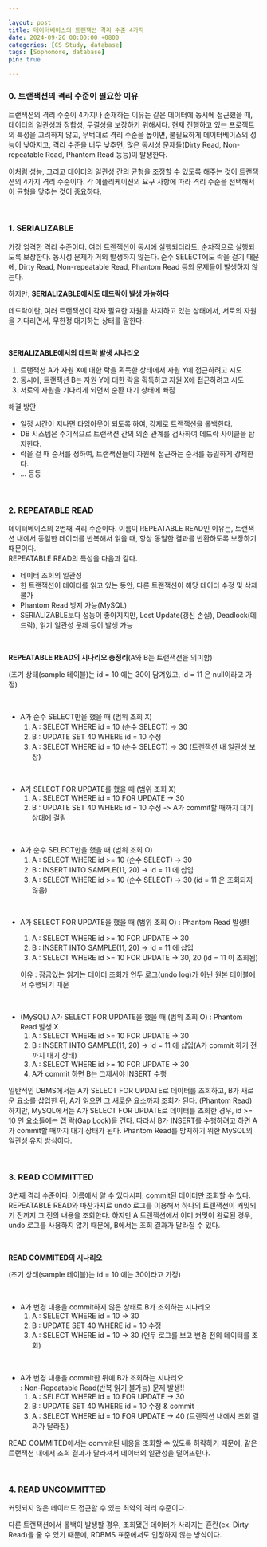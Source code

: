 ```yaml
---

layout: post
title: 데이터베이스의 트랜잭션 격리 수준 4가지
date: 2024-09-26 00:00:00 +0800
categories: [CS Study, database]
tags: [Sophomore, database]
pin: true

---
```



### 0. 트랜잭션의 격리 수준이 필요한 이유

트랜잭션의 격리 수준이 4가지나 존재하는 이유는 같은 데이터에 동시에 접근했을 때, 데이터의 일관성과 정합성, 무결성을 보장하기 위해서다. 현재 진행하고 있는 프로젝트의 특성을 고려하지 않고, 무턱대로 격리 수준을 높이면, 불필요하게 데이터베이스의 성능이 낮아지고, 격리 수준을 너무 낮추면, 많은 동시성 문제들(Dirty Read, Non-repeatable Read, Phantom Read 등등)이 발생한다.  

이처럼 성능, 그리고 데이터의 일관성 간의 균형을 조정할 수 있도록 해주는 것이 트랜잭션의 4가지 격리 수준이다. 각 애플리케이션의 요구 사항에 따라 격리 수준을 선택해서 이 균형을 맞추는 것이 중요하다.

<br>

### 1. SERIALIZABLE

가장 엄격한 격리 수준이다. 여러 트랜잭션이 동시에 실행되더라도, 순차적으로 실행되도록 보장한다. 동시성 문제가 거의 발생하지 않는다. 순수 SELECT에도 락을 걸기 때문에, Dirty Read, Non-repeatable Read, Phantom Read 등의 문제들이 발생하지 않는다.  

하지만, **SERIALIZABLE에서도 데드락이 발생 가능하다**  

데드락이란, 여러 트랜잭션이 각자 필요한 자원을 차지하고 있는 상태에서, 서로의 자원을 기다리면서, 무한정 대기하는 상태를 말한다.  

<br>

**SERIALIZABLE에서의 데드락 발생 시나리오**  

1. 트랜잭션 A가 자원 X에 대한 락을 획득한 상태에서 자원 Y에 접근하려고 시도
2. 동시에, 트랜잭션 B는 자원 Y에 대한 락을 획득하고 자원 X에 접근하려고 시도
3. 서로의 자원을 기다리게 되면서 순환 대기 상태에 빠짐  

해결 방안  
- 일정 시간이 지나면 타임아웃이 되도록 하여, 강제로 트랜잭션을 롤백한다.
- DB 시스템은 주기적으로 트랜잭션 간의 의존 관계를 검사하여 데드락 사이클을 탐지한다.
- 락을 걸 때 순서를 정하여, 트랜잭션들이 자원에 접근하는 순서를 동일하게 강제한다.
- ... 등등

<br>

### 2. REPEATABLE READ

데이터베이스의 2번째 격리 수준이다. 이름이 REPEATABLE READ인 이유는, 트랜잭션 내에서 동일한 데이터를 반복해서 읽을 때, 항상 동일한 결과를 반환하도록 보장하기 때문이다.  
REPEATABLE READ의 특성을 다음과 같다.  
- 데이터 조회의 일관성
- 한 트랜잭션이 데이터를 읽고 있는 동안, 다른 트랜잭션이 해당 데이터 수정 및 삭제 불가
- Phantom Read 방지 가능(MySQL)
- SERIALIZABLE보다 성능이 좋아지지만, Lost Update(갱신 손실), Deadlock(데드락), 읽기 일관성 문제 등이 발생 가능  

<br>

**REPEATABLE READ의 시나리오 총정리**(A와 B는 트랜잭션을 의미함)  

(초기 상태(sample 테이블)는 id = 10 에는 30이 담겨있고, id = 11 은 null이라고 가정)  

<br>

- A가 순수 SELECT만을 했을 때 (범위 조회 X)
    1. A : SELECT WHERE id = 10 (순수 SELECT) -> 30
    2. B : UPDATE SET 40 WHERE id = 10 수정
    3. A : SELECT WHERE id = 10 (순수 SELECT) -> 30 (트랜잭션 내 일관성 보장)

<br>

- A가 SELECT FOR UPDATE를 했을 때 (범위 조회 X)
    1. A : SELECT WHERE id = 10 FOR UPDATE -> 30
    2. B : UPDATE SET 40 WHERE id = 10 수정 -> A가 commit할 때까지 대기 상태에 걸림

<br>

- A가 순수 SELECT만을 했을 때 (범위 조회 O)
    1. A : SELECT WHERE id >= 10 (순수 SELECT) -> 30
    2. B : INSERT INTO SAMPLE(11, 20) -> id = 11 에 삽입
    3. A : SELECT WHERE id >= 10 (순수 SELECT) -> 30 (id = 11 은 조회되지 않음)

<br>

- A가 SELECT FOR UPDATE을 했을 때 (범위 조회 O) : Phantom Read 발생!!
    1. A : SELECT WHERE id >= 10 FOR UPDATE -> 30
    2. B : INSERT INTO SAMPLE(11, 20) -> id = 11 에 삽입
    3. A : SELECT WHERE id >= 10 FOR UPDATE -> 30, 20 (id = 11 이 조회됨)  

    이유 : 잠금있는 읽기는 데이터 조회가 언두 로그(undo log)가 아닌 원본 테이블에서 수행되기 때문

<br>

- (MySQL) A가 SELECT FOR UPDATE을 했을 때 (범위 조회 O) : Phantom Read 발생 X
    1. A : SELECT WHERE id >= 10 FOR UPDATE -> 30
    2. B : INSERT INTO SAMPLE(11, 20) -> id = 11 에 삽입(A가 commit 하기 전까지 대기 상태)
    3. A : SELECT WHERE id >= 10 FOR UPDATE -> 30
    4. A가 commit 하면 B는 그제서야 INSERT 수행

일반적인 DBMS에서는 A가 SELECT FOR UPDATE로 데이터를 조회하고, B가 새로운 요소를 삽입한 뒤, A가 읽으면 그 새로운 요소까지 조회가 된다. (Phantom Read)
하지만, MySQL에서는 A가 SELECT FOR UPDATE로 데이터를 조회한 경우, id >= 10 인 요소들에는 갭 락(Gap Lock)을 건다. 따라서 B가 INSERT를 수행하려고 하면 A가 commit할 때까지 대기 상태가 된다. Phantom Read를 방지하기 위한 MySQL의 일관성 유지 방식이다.

<br>

### 3. READ COMMITTED  

3번째 격리 수준이다. 이름에서 알 수 있다시피, commit된 데이터만 조회할 수 있다.  
REPEATABLE READ와 마찬가지로 undo 로그를 이용해서 하나의 트랜잭션이 커밋되기 전까지 그 전의 내용을 조회한다. 하지만 A 트랜잭션에서 이미 커밋이 완료된 경우, undo 로그를 사용하지 않기 때문에, B에서는 조회 결과가 달라질 수 있다.  

<br>

**READ COMMITED의 시나리오**  

(초기 상태(sample 테이블)는 id = 10 에는 30이라고 가정)  

<br>

- A가 변경 내용을 commit하지 않은 상태로 B가 조회하는 시나리오
    1. A : SELECT WHERE id = 10 -> 30
    2. B : UPDATE SET 40 WHERE id = 10 수정
    3. A : SELECT WHERE id = 10 -> 30 (언두 로그를 보고 변경 전의 데이터를 조회)

<br>

- A가 변경 내용을 commit한 뒤에 B가 조회하는 시나리오  
: Non-Repeatable Read(반복 읽기 불가능) 문제 발생!!
    1. A : SELECT WHERE id = 10 FOR UPDATE -> 30
    2. B : UPDATE SET 40 WHERE id = 10 수정 & commit
    3. A : SELECT WHERE id = 10 FOR UPDATE -> 40 (트랜잭션 내에서 조회 결과가 달라짐)  

READ COMMITED에서는 commit된 내용을 조회할 수 있도록 허락하기 때문에, 같은 트랜잭션 내에서 조회 결과가 달라져서 데이터의 일관성을 떨어뜨린다.

<br>

### 4. READ UNCOMMITTED

커밋되지 않은 데이터도 접근할 수 있는 최악의 격리 수준이다.

다른 트랜잭션에서 롤백이 발생할 경우, 조회됐던 데이터가 사라지는 혼란(ex. Dirty Read)을 줄 수 있기 때문에, RDBMS 표준에서도 인정하지 않는 방식이다.

<br>